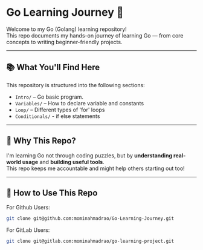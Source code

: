 # Go Learning Journey 🚀

Welcome to my Go (Golang) learning repository!  
This repo documents my hands-on journey of learning Go — from core concepts to writing beginner-friendly projects.

---

## 📚 What You'll Find Here

This repository is structured into the following sections:

- `Intro/` – Go basic program.
- `Variables/` – How to declare variable and constants
- `Loop/` – Different types of 'for' loops
- `Conditionals/` - if else statements

---

## 🧠 Why This Repo?

I'm learning Go not through coding puzzles, but by **understanding real-world usage** and **building useful tools**.  
This repo keeps me accountable and might help others starting out too!

---

## 🚀 How to Use This Repo

For Github Users:
   ```bash
   git clone git@github.com:mominahmadrao/Go-Learning-Journey.git
   ```
For GitLab Users:
   ```bash
   git clone git@gitlab.com:mominahmadrao/go-learning-project.git
   ```
